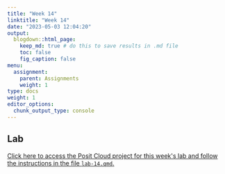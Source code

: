 ```yaml
---
title: "Week 14"
linktitle: "Week 14"
date: "2023-05-03 12:04:20"
output:
  blogdown::html_page:
    keep_md: true # do this to save results in .md file
    toc: false
    fig_caption: false
menu:
  assignment:
    parent: Assignments
    weight: 1
type: docs
weight: 1
editor_options:
  chunk_output_type: console
---
```


## Lab

[Click here to access the Posit Cloud project for this week's lab and follow the instructions in the file `lab-14.qmd`.](https://posit.cloud/spaces/328615/content/5912828)

